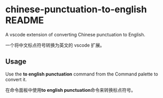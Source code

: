# chinese-punctuation-to-english README

A vscode extension of converting Chinese punctuation to English.

一个将中文标点符号转换为英文的 vscode 扩展。

## Usage

Use the **to english punctuation** command from the Command palette to convert it.

在命令面板中使用**to english punctuation**命令来转换标点符号。
